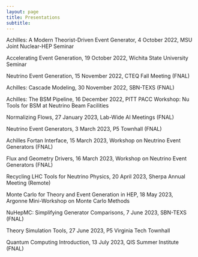 ```yaml
---
layout: page
title: Presentations
subtitle: 
---
```


Achilles: A Modern Theorist-Driven Event Generator, 4 October 2022, MSU Joint Nuclear-HEP Seminar

Accelerating Event Generation, 19 October 2022, Wichita State University Seminar

Neutrino Event Generation, 15 November 2022, CTEQ Fall Meeting (FNAL)

Achilles: Cascade Modeling, 30 November 2022, SBN-TEXS (FNAL)

Achilles: The BSM Pipeline, 16 December 2022, PITT PACC Workshop: Nu Tools for BSM at Neutrino Beam Facilities

Normalizing Flows, 27 January 2023, Lab-Wide AI Meetings (FNAL)

Neutrino Event Generators, 3 March 2023, P5 Townhall (FNAL)

Achilles Fortan Interface, 15 March 2023, Workshop on Neutrino Event Generators (FNAL)

Flux and Geometry Drivers, 16 March 2023, Workshop on Neutrino Event Generators (FNAL)

Recycling LHC Tools for Neutrino Physics, 20 April 2023, Sherpa Annual Meeting (Remote)

Monte Carlo for Theory and Event Generation in HEP, 18 May 2023, Argonne Mini-Workshop on Monte Carlo Methods

NuHepMC: Simplifying Generator Comparisons, 7 June 2023, SBN-TEXS (FNAL)

Theory Simulation Tools, 27 June 2023, P5 Virginia Tech Townhall

Quantum Computing Introduction, 13 July 2023, QIS Summer Institute (FNAL)  

